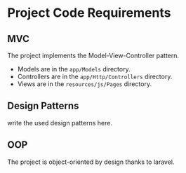 # Project Code Requirements

## MVC

The project implements the Model-View-Controller pattern.
- Models are in the `app/Models` directory.
- Controllers are in the `app/Http/Controllers` directory.
- Views are in the `resources/js/Pages` directory.

## Design Patterns

write the used design patterns here.

## OOP

The project is object-oriented by design thanks to laravel.


